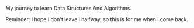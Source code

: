 My journey to learn Data Structures And Algorithms.

Reminder: I hope i don't leave i halfway, so this is for me when i come back.
